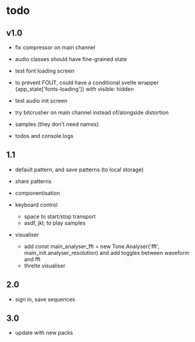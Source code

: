 # todo

## v1.0

- fix compressor on main channel

- audio classes should have fine-grained state

- test font loading screen
- to prevent FOUT, could have a conditional svelte wrapper {app_state['fonts-loading']} with visible: hidden
- test audio init screen

- try bitcrusher on main channel instead of/alongside distortion

- samples (they don't need names)

- todos and console.logs

## 1.1

- default pattern, and save patterns (to local storage)

- share patterns

- componentisation

- keyboard control

  - space to start/stop transport
  - asdf, jkl; to play samples

- visualiser
  - add const main_analyser_fft = new Tone.Analyser('fft', main_init.analyser_resolution) and add toggles between waveform and fft
  - threlte visualiser

## 2.0

- sign in, save sequences

## 3.0

- update with new packs
